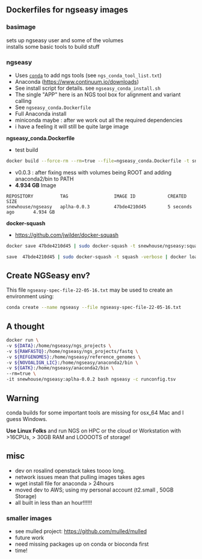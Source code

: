 ## Dockerfiles for ngseasy images


### basimage
sets up ngseasy user and some of the volumes  
installs some basic tools to build stuff  

### ngseasy
- Uses [`conda`](http://conda.pydata.org/docs/) to add ngs tools (see `ngs_conda_tool_list.txt`)  
- Anaconda (https://www.continuum.io/downloads)  
- See install script for details. see `ngseasy_conda_install.sh`  
- The single "APP" here is an NGS tool box for alignment and variant calling  
- See `ngseasy_conda.Dockerfile`  
- Full Anaconda install
- miniconda maybe : after we work out all the required dependencies
- i have a feeling it will still be quite large image

**ngseasy_conda.Dockerfile**  

- test build  

```bash
docker build --force-rm --rm=true --file=ngseasy_conda.Dockerfile -t snewhouse/ngseasy:aplha-0.0.3 .
```

- v0.0.3 : after fixing mess with volumes being ROOT and adding anaconda2/bin to PATH
- **4.934 GB** Image

```
REPOSITORY          TAG                 IMAGE ID            CREATED             SIZE
snewhouse/ngseasy   aplha-0.0.3         47bde4210d45        5 seconds ago       4.934 GB
```

**docker-squash**

- https://github.com/jwilder/docker-squash

```bash
docker save 47bde4210d45 | sudo docker-squash -t snewhouse/ngseasy:squash-a-0.0.3 | docker load

save  47bde4210d45 | sudo docker-squash -t squash -verbose | docker load
```

## Create NGSeasy env?
This file `ngseasy-spec-file-22-05-16.txt` may be used to create an environment using:

```bash
conda create --name ngseasy --file ngseasy-spec-file-22-05-16.txt
```

## A thought

```bash
docker run \
-v ${DATA}:/home/ngseasy/ngs_projects \
-v ${RAWFASTQ}:/home/ngseasy/ngs_projects/fastq \
-v ${REFGENOMES}:/home/ngseasy/reference_genomes \
-v ${NOVOALIGN_LIC}:/home/ngseasy/anaconda2/bin \
-v ${GATK}:/home/ngseasy/anaconda2/bin \
--rm=true \
-it snewhouse/ngseasy:aplha-0.0.2 bash ngseasy -c runconfig.tsv
```

## Warning
conda builds for some important tools are missing for osx_64 Mac and I guess Windows. 

**Use Linux Folks** and run NGS on HPC or the cloud or Workstation with >16CPUs, > 30GB RAM and LOOOOTS of storage!

## misc

- dev on rosalind openstack takes toooo long.
- network issues mean that pulling images takes ages
- wget install file for anaconda > 24hours
- moved dev to AWS; using my personal account (t2.small , 50GB Storage)
- all built in less than an hour!!!!!!

### smaller images
- see mulled project: https://github.com/mulled/mulled
- future work
- need missing packages up on conda or bioconda first
- time!
